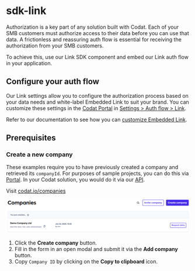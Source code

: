 # sdk-link

Authorization is a key part of any solution built with Codat. Each of your SMB customers must authorize access to their data before you can use that data. A frictionless and reassuring auth flow is essential for receiving the authorization from your SMB customers.

To achieve this, use our Link SDK component and embed our Link auth flow in your application.

## Configure your auth flow

Our Link settings allow you to configure the authorization process based on your data needs and white-label Embedded Link to suit your brand. You can customize these settings in the [Codat Portal](https://app.codat.io/) in [Settings > Auth flow > Link](https://app.codat.io/settings/link-settings).

Refer to our documentation to see how you can [customize Embedded Link](https://docs.codat.io/auth-flow/customize/customize-link).

## Prerequisites

<h3 id='create-company'>Create a new company</h2>

These examples require you to have previously created a company and retrieved its `companyId`. For purposes of sample projects, you can do this via [Portal](https://app.codat.io/). In your Codat solution, you would do it via our [API](https://docs.codat.io/codat-api#/operations/create-company).

Visit <a href="https://app.codat.io/companies" target="_blank">codat.io/companies</a>

![Create Company](./public/new-company.png "Create New Company")

1. Click the **Create company** button.
2. Fill in the form in an open modal and submit it via the **Add company** button.
3. Copy `Company ID` by clicking on the **Copy to clipboard** icon.
